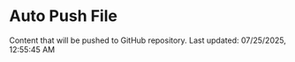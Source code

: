 # Auto Push File

Content that will be pushed to GitHub repository.
Last updated: 07/25/2025, 12:55:45 AM